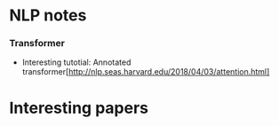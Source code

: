 # NLP notes

### Transformer
+ Interesting tutotial: Annotated transformer[http://nlp.seas.harvard.edu/2018/04/03/attention.html]


# Interesting papers
